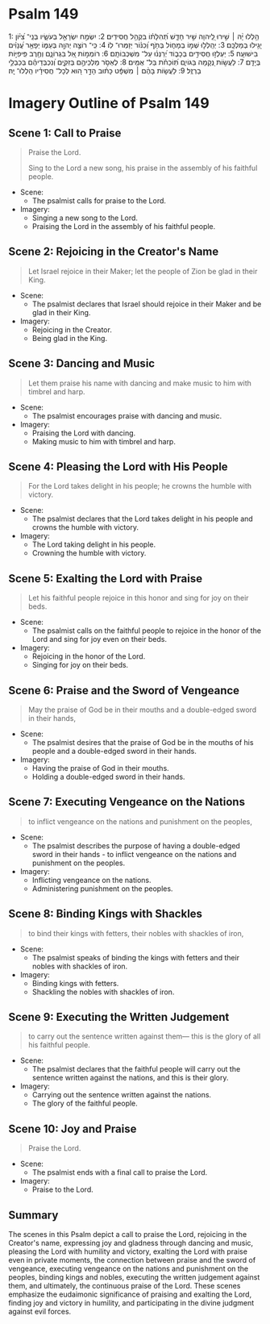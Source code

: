 # Psalm 149
1: הַ֥לְלוּ יָ֨הּ ׀ שִׁ֣ירוּ לַֽ֭יהוָה שִׁ֣יר חָדָ֑שׁ תְּ֝הִלָּת֗וֹ בִּקְהַ֥ל חֲסִידִֽים׃
2: יִשְׂמַ֣ח יִשְׂרָאֵ֣ל בְּעֹשָׂ֑יו בְּנֵֽי־ צִ֝יּ֗וֹן יָגִ֥ילוּ בְמַלְכָּֽם׃
3: יְהַֽלְל֣וּ שְׁמ֣וֹ בְמָח֑וֹל בְּתֹ֥ף וְ֝כִנּ֗וֹר יְזַמְּרוּ־ לֽוֹ׃
4: כִּֽי־ רוֹצֶ֣ה יְהוָ֣ה בְּעַמּ֑וֹ יְפָאֵ֥ר עֲ֝נָוִ֗ים בִּישׁוּעָֽה׃
5: יַעְלְז֣וּ חֲסִידִ֣ים בְּכָב֑וֹד יְ֝רַנְּנ֗וּ עַל־ מִשְׁכְּבוֹתָֽם׃
6: רוֹמְמ֣וֹת אֵ֭ל בִּגְרוֹנָ֑ם וְחֶ֖רֶב פִּֽיפִיּ֣וֹת בְּיָדָֽם׃
7: לַעֲשׂ֣וֹת נְ֭קָמָה בַּגּוֹיִ֑ם תּֽ֝וֹכֵחֹ֗ת בַּל־ אֻמִּֽים׃
8: לֶאְסֹ֣ר מַלְכֵיהֶ֣ם בְּזִקִּ֑ים וְ֝נִכְבְּדֵיהֶ֗ם בְּכַבְלֵ֥י בַרְזֶֽל׃
9: לַעֲשׂ֤וֹת בָּהֶ֨ם ׀ מִשְׁפָּ֬ט כָּת֗וּב הָדָ֣ר ה֭וּא לְכָל־ חֲסִידָ֗יו הַֽלְלוּ־ יָֽהּ׃

# Imagery Outline of Psalm 149

## Scene 1: Call to Praise

> Praise the Lord.
> 
> Sing to the Lord a new song,
> his praise in the assembly of his faithful people.

- Scene:
  - The psalmist calls for praise to the Lord.
- Imagery:
  - Singing a new song to the Lord.
  - Praising the Lord in the assembly of his faithful people.

## Scene 2: Rejoicing in the Creator's Name

> Let Israel rejoice in their Maker;
> let the people of Zion be glad in their King.

- Scene:
  - The psalmist declares that Israel should rejoice in their Maker and be glad in their King.
- Imagery:
  - Rejoicing in the Creator.
  - Being glad in the King.

## Scene 3: Dancing and Music

> Let them praise his name with dancing
> and make music to him with timbrel and harp.

- Scene:
  - The psalmist encourages praise with dancing and music.
- Imagery:
  - Praising the Lord with dancing.
  - Making music to him with timbrel and harp.

## Scene 4: Pleasing the Lord with His People

> For the Lord takes delight in his people;
> he crowns the humble with victory.

- Scene:
  - The psalmist declares that the Lord takes delight in his people and crowns the humble with victory.
- Imagery:
  - The Lord taking delight in his people.
  - Crowning the humble with victory.

## Scene 5: Exalting the Lord with Praise

> Let his faithful people rejoice in this honor
> and sing for joy on their beds.

- Scene:
  - The psalmist calls on the faithful people to rejoice in the honor of the Lord and sing for joy even on their beds.
- Imagery:
  - Rejoicing in the honor of the Lord.
  - Singing for joy on their beds.

## Scene 6: Praise and the Sword of Vengeance

> May the praise of God be in their mouths
> and a double-edged sword in their hands,

- Scene:
  - The psalmist desires that the praise of God be in the mouths of his people and a double-edged sword in their hands.
- Imagery:
  - Having the praise of God in their mouths.
  - Holding a double-edged sword in their hands.

## Scene 7: Executing Vengeance on the Nations

> to inflict vengeance on the nations
> and punishment on the peoples,

- Scene:
  - The psalmist describes the purpose of having a double-edged sword in their hands - to inflict vengeance on the nations and punishment on the peoples.
- Imagery:
  - Inflicting vengeance on the nations.
  - Administering punishment on the peoples.

## Scene 8: Binding Kings with Shackles

> to bind their kings with fetters,
> their nobles with shackles of iron,

- Scene:
  - The psalmist speaks of binding the kings with fetters and their nobles with shackles of iron.
- Imagery:
  - Binding kings with fetters.
  - Shackling the nobles with shackles of iron.

## Scene 9: Executing the Written Judgement

> to carry out the sentence written against them—
> this is the glory of all his faithful people.

- Scene:
  - The psalmist declares that the faithful people will carry out the sentence written against the nations, and this is their glory.
- Imagery:
  - Carrying out the sentence written against the nations.
  - The glory of the faithful people.

## Scene 10: Joy and Praise

> Praise the Lord.

- Scene:
  - The psalmist ends with a final call to praise the Lord.
- Imagery:
  - Praise to the Lord.

## Summary

The scenes in this Psalm depict a call to praise the Lord, rejoicing in the Creator's name, expressing joy and gladness through dancing and music, pleasing the Lord with humility and victory, exalting the Lord with praise even in private moments, the connection between praise and the sword of vengeance, executing vengeance on the nations and punishment on the peoples, binding kings and nobles, executing the written judgement against them, and ultimately, the continuous praise of the Lord. These scenes emphasize the eudaimonic significance of praising and exalting the Lord, finding joy and victory in humility, and participating in the divine judgment against evil forces.